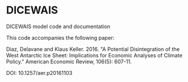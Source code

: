 # DICEWAIS
DICEWAIS model code and documentation


This code accompanies the following paper:

Diaz, Delavane and Klaus Keller. 2016. "A Potential Disintegration of the West Antarctic Ice Sheet: Implications for Economic Analyses of Climate Policy."	American Economic Review, 106(5): 607-11.

DOI: 10.1257/aer.p20161103
